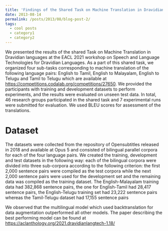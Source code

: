 ```yaml
---
title: 'Findings of the Shared Task on Machine Translation in Dravidian  languages'
date: 2013-08-14
permalink: /posts/2013/08/blog-post-2/
tags:
  - cool posts
  - category1
  - category2
---
```


We presented the results of the shared Task on Machine Translation in Dravidian  languages at the EACL 2021 workshop on Speech and Language Technologies for Dravidian Languages. As a part of this shared task, we organized four sub-tasks corresponding to machine translation of the following language pairs: English to Tamil, English to Malayalam, English to Telugu and Tamil to Telugu which are available at https://competitions.codalab.org/competitions/27650. We provided the participants with training and development datasets to perform experiments, and the results were evaluated on unseen test data. In total, 46 research groups participated in the shared task and 7 experimental runs were submitted for evaluation. We used BLEU scores for assessment of the translations.

Dataset
======

The datasets were collected from the repository of Opensubtitles released in 2018 and available
at Opus 5 and consisted of bilingual parallel corpora for each of the four language pairs. We created the training, development and test datasets in the following way: each of the bilingual corpora
were divided into three sub-corpora according to the following criterion: the first 2,000 sentence
pairs were compiled as the test corpora while the next 2,000 sentence pairs were used for the development set and the remaining data was compiled as the training dataset. The English-Malayalam training data had 382,868 sentence pairs, the one for English-Tamil had 28,417 sentence pairs, the English-Telugu training set had 23,222 sentence pairs whereas the Tamil-Telugu dataset had 17,155 sentence pairs

We observed that the multilingual model which used backtranslation for data augmentation outperformed all other models. The paper describing the best performing model can be found at https://aclanthology.org/2021.dravidianlangtech-1.18/
